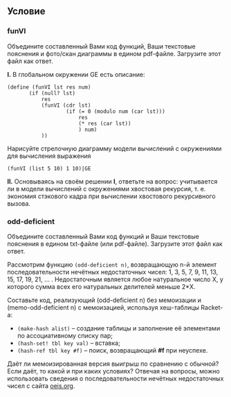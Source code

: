 ## Условие

### funVI

Объедините составленный Вами код функций, Ваши текстовые пояснения и фото/скан диаграммы в едином pdf-файле. Загрузите этот файл как ответ. 

**I.** В глобальном окружении GE есть описание:

```
(define (funVI lst res num)
       (if (null? lst)
           res
           (funVI (cdr lst)
                   (if (= 0 (modulo num (car lst)))
                       res
                       (* res (car lst))
                       ) num)
           ))
```

Нарисуйте стрелочную диаграмму модели вычислений с окружениями для вычисления выражения

`(funVI (list 5 10) 1 10)|GE`

**II.** Основываясь на своём решении **I**, ответьте на вопрос: учитывается ли в модели вычислений с окружениями хвостовая рекурсия, т. е. экономия стэкового кадра при вычислении хвостового рекурсивного вызова.


### odd-deficient

Объедините составленный Вами код функций и Ваши текстовые пояснения в едином txt-файле (или pdf-файле). Загрузите этот файл как ответ.

Рассмотрим функцию `(odd-deficient n)`, возвращающую n-й элемент последовательности нечётных недостаточных чисел: 1, 3, 5, 7, 9, 11, 13, 15, 17, 19, 21, … . Недостаточным является любое натуральное число X, у которого сумма всех его натуральных делителей меньше 2*X. 

Составьте код, реализующий (odd-deficient n) без мемоизации и (memo-odd-deficient n) с мемоизацией, используя хеш-таблицы Racket-а: 
- `(make-hash alist)` – создание таблицы и заполнение её элементами по ассоциативному списку пар; 
- `(hash-set! tbl key val)` – вставка; 
- `(hash-ref tbl key #f)` – поиск, возвращающий **#f** при неуспехе. 

Даёт ли мемоизированная версия выигрыш по сравнению с обычной? Если даёт, то какой и при каких условиях? Отвечая на вопросы, можно использовать сведения о последовательности нечётных недостаточных чисел с сайта [oeis.org](https://oeis.org/A247328).
